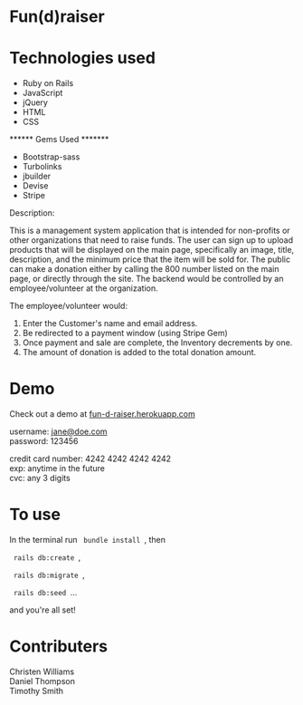 # Fun(d)raiser

# Technologies used
- Ruby on Rails
- JavaScript
- jQuery
- HTML
- CSS

****** Gems Used *******
- Bootstrap-sass
- Turbolinks
- jbuilder
- Devise
- Stripe

Description:

This is a management system application that is intended for non-profits or other organizations that need to raise funds.  The user can sign up to upload products that will be displayed on the main page, specifically an image, title, description, and the minimum price that the item will be sold for.  The public can make a donation either by calling the 800 number listed on the main page, or directly through the site.  The backend would be controlled by an employee/volunteer at the organization.

The employee/volunteer would:

1. Enter the Customer's name and email address.
2. Be redirected to a payment window (using Stripe Gem)
3. Once payment and sale are complete, the Inventory decrements by one.
4. The amount of donation is added to the total donation amount.


# Demo

Check out a demo at <a href="fun-d-raiser.herokuapp.com">fun-d-raiser.herokuapp.com</a>

username: jane@doe.com <br>
password: 123456 <br>

credit card number: 4242 4242 4242 4242 <br>
exp: anytime in the future <br>
cvc: any 3 digits <br>

# To use

In the terminal run <code> bundle install </code>, then

<code> rails db:create </code>,

<code> rails db:migrate </code>,

<code> rails db:seed </code>...

and you're all set!

# Contributers

Christen Williams <br>
Daniel Thompson <br>
Timothy Smith <br>

